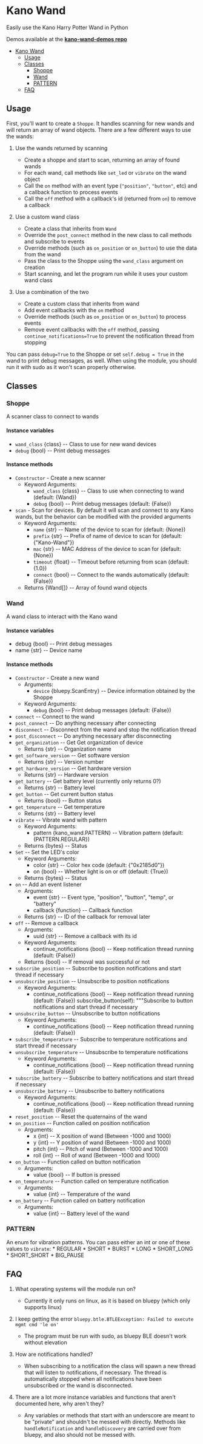 # Kano Wand

Easily use the Kano Harry Potter Wand in Python

Demos available at the [**kano-wand-demos repo**](https://github.com/GammaGames/kano-wand-demos)

- [Kano Wand](#kano-wand)
    - [Usage](#usage)
    - [Classes](#classes)
        - [Shoppe](#shoppe)
        - [Wand](#wand)
        - [PATTERN](#pattern)
    - [FAQ](#faq)

## Usage

First, you'll want to create a `Shoppe`. It handles scanning for new wands and will return an array of wand objects. There are a few different ways to use the wands:

1. Use the wands returned by scanning
    * Create a shoppe and start to scan, returning an array of found wands
    * For each wand, call methods like `set_led` or `vibrate` on the wand object
    * Call the `on` method with an event type (`"position"`, `"button"`, etc) and a callback function to process events
    * Call the `off` method with a callback's id (returned from `on`) to remove a callback

2. Use a custom wand class
    * Create a class that inherits from `Wand`
    * Override the `post_connect` method in the new class to call methods and subscribe to events
    * Override methods (such as `on_position` or `on_button`) to use the data from the wand
    * Pass the class to the Shoppe using the `wand_class` argument on creation
    * Start scanning, and let the program run while it uses your custom wand class

3. Use a combination of the two
    * Create a custom class that inherits from wand
    * Add event callbacks with the `on` method
    * Override methods (such as `on_position` or `on_button`) to process events
    * Remove event callbacks with the `off` method, passing `continue_notifications=True` to prevent the notification thread from stopping

You can pass `debug=True` to the Shoppe or set `self.debug = True` in the wand to print debug messages, as well. When using the module, you should run it with sudo as it won't scan properly otherwise.

## Classes

### Shoppe

A scanner class to connect to wands

#### Instance variables

* `wand_class` {class} -- Class to use for new wand devices
* `debug` {bool} -- Print debug messages

#### Instance methods

* `Constructor` - Create a new scanner
    * Keyword Arguments:
        * `wand_class` {class} -- Class to use when connecting to wand (default: {Wand})
        * `debug` {bool} -- Print debug messages (default: {False})
* `scan` - Scan for devices. By default it will scan and connect to any Kano wands, but the behavior can be modified with the provided arguments
    * Keyword Arguments:
        * `name` {str} -- Name of the device to scan for (default: {None})
        * `prefix` {str} -- Prefix of name of device to scan for (default: {"Kano-Wand"})
        * `mac` {str} -- MAC Address of the device to scan for (default: {None})
        * `timeout` {float} -- Timeout before returning from scan (default: {1.0})
        * `connect` {bool} -- Connect to the wands automatically (default: {False})
    * Returns {Wand[]} -- Array of found wand objects

### Wand

A wand class to interact with the Kano wand

#### Instance variables

* debug {bool} -- Print debug messages
* name {str} -- Device name

#### Instance methods

* `Constructor` - Create a new wand
    * Arguments:
        * `device` {bluepy.ScanEntry} -- Device information obtained by the Shoppe
    * Keyword Arguments:
        * `debug` {bool} -- Print debug messages (default: {False})
* `connect` -- Connect to the wand
* `post_connect` -- Do anything necessary after connecting
* `disconnect` -- Disconnect from the wand and stop the notification thread
* `post_disconnect` -- Do anything necessary after disconnecting
* `get_organization` -- Get Get organization of device
    * Returns {str} -- Organization name
* `get_software_version` -- Get software version
    * Returns {str} -- Version number
* `get_hardware_version` -- Get hardware version
    * Returns {str} -- Hardware version
* `get_battery` -- Get battery level (currently only returns 0?)
    * Returns {str} -- Battery level
* `get_button` -- Get current button status
    * Returns {bool} -- Button status
* `get_temperature` -- Get temperature
    * Returns {str} -- Battery level
* `vibrate` -- Vibrate wand with pattern
    * Keyword Arguments:
        * pattern {kano_wand.PATTERN} -- Vibration pattern (default: {PATTERN.REGULAR})
    * Returns {bytes} -- Status
* `Set` -- Set the LED's color
    * Keyword Arguments:
        * color {str} -- Color hex code (default: {"0x2185d0"})
        * on {bool} -- Whether light is on or off (default: {True})
    * Returns {bytes} -- Status
* `on` -- Add an event listener
    * Arguments:
        * event {str} -- Event type, "position", "button", "temp", or "battery"
        * callback {function} -- Callback function
    * Returns {str} -- ID of the callback for removal later
* `off` -- Remove a callback
    * Arguments:
        * uuid {str} -- Remove a callback with its id
    * Keyword Arguments:
        * continue_notifications {bool} -- Keep notification thread running (default: {False})
    * Returns {bool} -- If removal was successful or not
* `subscribe_position` -- Subscribe to position notifications and start thread if necessary
* `unsubscribe_position` -- Unsubscribe to position notifications
    * Keyword Arguments:
        * continue_notifications {bool} -- Keep notification thread running (default: {False})
subscribe_button(self):
        """Subscribe to button notifications and start thread if necessary
* `unsubscribe_button` -- Unsubscribe to button notifications
    * Keyword Arguments:
        * continue_notifications {bool} -- Keep notification thread running (default: {False})
* `subscribe_temperature` -- Subscribe to temperature notifications and start thread if necessary
* `unsubscribe_temperature` -- Unsubscribe to temperature notifications
    * Keyword Arguments:
        * continue_notifications {bool} -- Keep notification thread running (default: {False})
* `subscribe_battery` -- Subscribe to battery notifications and start thread if necessary
* `unsubscribe_battery` -- Unsubscribe to battery notifications
    * Keyword Arguments:
        * continue_notifications {bool} -- Keep notification thread running (default: {False})
* `reset_position` -- Reset the quaternains of the wand
* `on_position` -- Function called on position notification
    * Arguments:
        * x {int} -- X position of wand (Between -1000 and 1000)
        * y {int} -- Y position of wand (Between -1000 and 1000)
        * pitch {int} -- Pitch of wand (Between -1000 and 1000)
        * roll {int} -- Roll of wand (Between -1000 and 1000)
* `on_button` -- Function called on button notification
    * Arguments:
        * value {bool} -- If button is pressed
* `on_temperature` -- Function called on temperature notification
    * Arguments:
        * value {int} -- Temperature of the wand
* `on_battery` -- Function called on battery notification
    * Arguments:
        * value {int} -- Battery level of the wand


### PATTERN

An enum for vibration patterns. You can pass either an int or one of these values to `vibrate`:
    * REGULAR
    * SHORT
    * BURST
    * LONG
    * SHORT_LONG
    * SHORT_SHORT
    * BIG_PAUSE

## FAQ

1. What operating systems will the module run on?
    * Currently it only runs on linux, as it is based on bluepy (which only supports linux)

2. I keep getting the error `bluepy.btle.BTLEException: Failed to execute mgmt cmd 'le on'`
    * The program must be run with sudo, as bluepy BLE doesn't work without elevation

3. How are notifications handled?
    * When subscribing to a notification the class will spawn a new thread that will listen to notifications, if necessary. The thread is automatically stopped when all notifications have been unsubscribed or the wand is disconnected.

4. There are a lot more instance variables and functions that aren't documented here, why aren't they?
    * Any variables or methods that start with an underscore are meant to be "private" and shouldn't be messed with directly. Methods like `handleNotification` and `handleDiscovery` are carried over from bluepy, and also should not be messed with.
